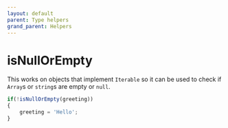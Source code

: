 ```yaml
---
layout: default
parent: Type helpers
grand_parent: Helpers
---
```


# isNullOrEmpty

This works on objects that implement `Iterable` so it can be used to check if
`Array`s or `string`s are empty or `null`.

```js
if(!isNullOrEmpty(greeting))
{
    greeting = 'Hello';
}
```
